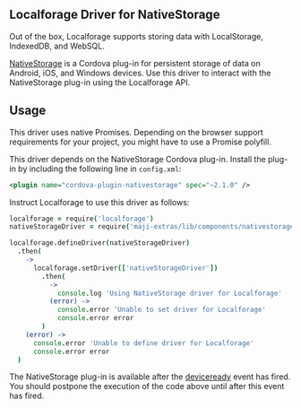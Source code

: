 ## Localforage Driver for NativeStorage

Out of the box, Localforage supports storing data with LocalStorage, IndexedDB, and WebSQL.

[NativeStorage](https://github.com/TheCocoaProject/cordova-plugin-nativestorage) is a Cordova plug-in for persistent storage of data on Android, iOS, and Windows devices.
Use this driver to interact with the NativeStorage plug-in using the Localforage API.

## Usage

This driver uses native Promises. Depending on the browser support requirements for your project, you might have to use a Promise polyfill.

This driver depends on the NativeStorage Cordova plug-in.
Install the plug-in by including the following line in `config.xml`:

```xml
<plugin name="cordova-plugin-nativestorage" spec="~2.1.0" />
```

Instruct Localforage to use this driver as follows:

```coffee
localforage = require('localforage')
nativeStorageDriver = require('maji-extras/lib/components/nativestorage_driver')

localforage.defineDriver(nativeStorageDriver)
  .then(
    ->
      localforage.setDriver(['nativeStorageDriver'])
        .then(
          ->
            console.log 'Using NativeStorage driver for Localforage'
          (error) ->
            console.error 'Unable to set driver for Localforage'
            console.error error
        )
    (error) ->
      console.error 'Unable to define driver for Localforage'
      console.error error
  )
```

The NativeStorage plug-in is available after the [deviceready](https://cordova.apache.org/docs/en/latest/cordova/events/events.html#deviceready) event has fired.
You should postpone the execution of the code above until after this event has fired.
